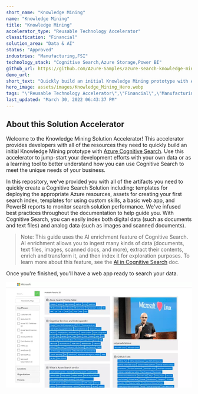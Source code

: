 ```yaml
---
short_name: "Knowledge Mining"
name: "Knowledge Mining"
title: "Knowledge Mining"
accelerator_type: "Reusable Technology Accelerator"
classification: "Financial"
solution_area: "Data & AI"
status: "Approved"
industries: "Manufacturing,FSI"
technology_stack: "Cognitive Search,Azure Storage,Power BI"
github_url: https://github.com/Azure-Samples/azure-search-knowledge-mining
demo_url: 
short_text: "Quickly build an initial Knowledge Mining prototype with Azure Cognitive Search"
hero_image: assets/images/Knowledge_Mining_Hero.webp
tags: "\"Reusable Technology Accelerator\",\"Financial\",\"Manufacturing\",\"FSI\",\"Cognitive Search\",\"Azure Storage\",\"Power BI\""
last_updated: "March 30, 2022 06:43:37 PM"
---
```

## About this Solution Accelerator

Welcome to the Knowledge Mining Solution Accelerator! This accelerator provides developers with all of the resources they need to quickly build an initial Knowledge Mining prototype with [Azure Cognitive Search](https://docs.microsoft.com/azure/search/cognitive-search-concept-intro). Use this accelerator to jump-start your development efforts with your own data or as a learning tool to better understand how you can use Cognitive Search to meet the unique needs of your business.

In this repository, we've provided you with all of the artifacts you need to quickly create a Cognitive Search Solution including: templates for deploying the appropriate Azure resources, assets for creating your first search index, templates for using custom skills, a basic web app, and PowerBI reports to monitor search solution performance. We've infused best practices throughout the documentation to help guide you. With Cognitive Search, you can easily index both digital data (such as documents and text files) and analog data (such as images and scanned documents).

> Note: This guide uses the AI enrichment feature of Cognitive Search. AI enrichment allows you to ingest many kinds of data (documents, text files, images, scanned docs, and more), extract their contents, enrich and transform it, and then index it for exploration purposes. To learn more about this feature, see the [AI in Cognitive Search](https://docs.microsoft.com/azure/search/cognitive-search-concept-intro) doc.

Once you're finished, you'll have a web app ready to search your data.

![A web app showing several resources and their lists of searchable tags](../assets/images/ui.webp)
